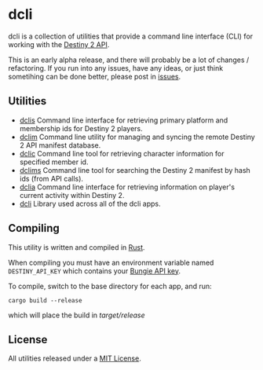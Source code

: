 # dcli

dcli is a collection of utilities that provide a command line interface (CLI) for working with the [Destiny 2 API](https://github.com/Bungie-net/api).

This is an early alpha release, and there will probably be a lot of changes / refactoring. If you run into any issues, have any ideas, or just think sometihing can be done better, please post in [issues](https://github.com/mikechambers/dcli/issues).

## Utilities
* [dclis](https://github.com/mikechambers/dcli/tree/main/src/dclis) Command line interface for retrieving primary platform and membership ids for Destiny 2 players.
* [dclim](https://github.com/mikechambers/dcli/tree/main/src/dclim) Command line utility for managing and syncing the remote Destiny 2 API manifest database.
* [dclic](https://github.com/mikechambers/dcli/tree/main/src/dclic) Command line tool for retrieving character information for specified member id.
* [dclims](https://github.com/mikechambers/dcli/tree/main/src/dclims) Command line tool for searching the Destiny 2 manifest by hash ids (from API calls).
* [dclia](https://github.com/mikechambers/dcli/tree/main/src/dclia) Command line interface for retrieving information on player's current activity within Destiny 2.
* [dcli](https://github.com/mikechambers/dcli/tree/main/src/dcli) Library used across all of the dcli apps.

## Compiling

This utility is written and compiled in [Rust](https://www.rust-lang.org/).

When compiling you must have an environment variable named `DESTINY_API_KEY` which contains your [Bungie API key](https://www.bungie.net/en/Application).

To compile, switch to the base directory for each app, and run:

```
cargo build --release
```

which will place the build in *target/release*


## License

All utilities released under a [MIT License](LICENSE.md).
